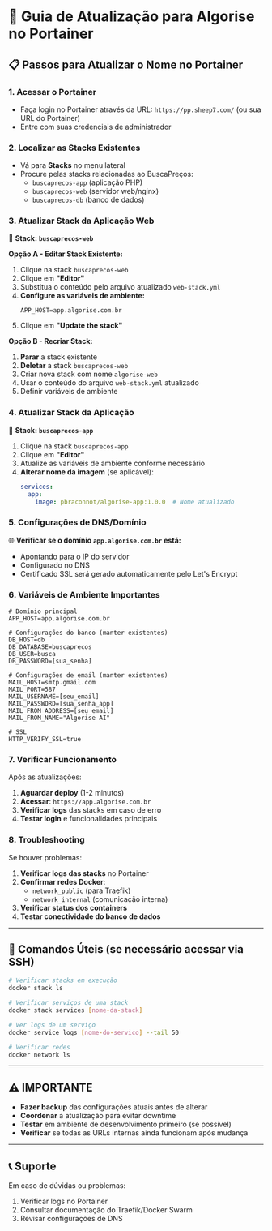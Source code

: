 # 🔄 Guia de Atualização para Algorise no Portainer

## 📋 Passos para Atualizar o Nome no Portainer

### 1. **Acessar o Portainer**
- Faça login no Portainer através da URL: `https://pp.sheep7.com/` (ou sua URL do Portainer)
- Entre com suas credenciais de administrador

### 2. **Localizar as Stacks Existentes**
- Vá para **Stacks** no menu lateral
- Procure pelas stacks relacionadas ao BuscaPreços:
  - `buscaprecos-app` (aplicação PHP)
  - `buscaprecos-web` (servidor web/nginx)
  - `buscaprecos-db` (banco de dados)

### 3. **Atualizar Stack da Aplicação Web** 
🎯 **Stack: `buscaprecos-web`**

**Opção A - Editar Stack Existente:**
1. Clique na stack `buscaprecos-web`
2. Clique em **"Editor"** 
3. Substitua o conteúdo pelo arquivo atualizado `web-stack.yml`
4. **Configure as variáveis de ambiente:**
   ```
   APP_HOST=app.algorise.com.br
   ```
5. Clique em **"Update the stack"**

**Opção B - Recriar Stack:**
1. **Parar** a stack existente
2. **Deletar** a stack `buscaprecos-web`
3. Criar nova stack com nome `algorise-web`
4. Usar o conteúdo do arquivo `web-stack.yml` atualizado
5. Definir variáveis de ambiente

### 4. **Atualizar Stack da Aplicação**
🎯 **Stack: `buscaprecos-app`**

1. Clique na stack `buscaprecos-app`
2. Clique em **"Editor"**
3. Atualize as variáveis de ambiente conforme necessário
4. **Alterar nome da imagem** (se aplicável):
   ```yaml
   services:
     app:
       image: pbraconnot/algorise-app:1.0.0  # Nome atualizado
   ```

### 5. **Configurações de DNS/Domínio**
🌐 **Verificar se o domínio `app.algorise.com.br` está:**
- Apontando para o IP do servidor
- Configurado no DNS
- Certificado SSL será gerado automaticamente pelo Let's Encrypt

### 6. **Variáveis de Ambiente Importantes**
```env
# Domínio principal
APP_HOST=app.algorise.com.br

# Configurações do banco (manter existentes)
DB_HOST=db
DB_DATABASE=buscaprecos
DB_USER=busca
DB_PASSWORD=[sua_senha]

# Configurações de email (manter existentes)
MAIL_HOST=smtp.gmail.com
MAIL_PORT=587
MAIL_USERNAME=[seu_email]
MAIL_PASSWORD=[sua_senha_app]
MAIL_FROM_ADDRESS=[seu_email]
MAIL_FROM_NAME="Algorise AI"

# SSL
HTTP_VERIFY_SSL=true
```

### 7. **Verificar Funcionamento**
Após as atualizações:

1. **Aguardar deploy** (1-2 minutos)
2. **Acessar**: `https://app.algorise.com.br`
3. **Verificar logs** das stacks em caso de erro
4. **Testar login** e funcionalidades principais

### 8. **Troubleshooting**
Se houver problemas:

1. **Verificar logs das stacks** no Portainer
2. **Confirmar redes Docker**:
   - `network_public` (para Traefik)
   - `network_internal` (comunicação interna)
3. **Verificar status dos containers**
4. **Testar conectividade do banco de dados**

---

## 🔧 Comandos Úteis (se necessário acessar via SSH)

```bash
# Verificar stacks em execução
docker stack ls

# Verificar serviços de uma stack
docker stack services [nome-da-stack]

# Ver logs de um serviço
docker service logs [nome-do-servico] --tail 50

# Verificar redes
docker network ls
```

---

## ⚠️ **IMPORTANTE**

- **Fazer backup** das configurações atuais antes de alterar
- **Coordenar** a atualização para evitar downtime
- **Testar** em ambiente de desenvolvimento primeiro (se possível)
- **Verificar** se todas as URLs internas ainda funcionam após mudança

---

## 📞 **Suporte**

Em caso de dúvidas ou problemas:
1. Verificar logs no Portainer
2. Consultar documentação do Traefik/Docker Swarm
3. Revisar configurações de DNS